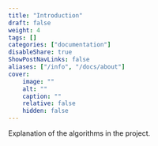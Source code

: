 ```yaml
---
title: "Introduction"
draft: false
weight: 4
tags: []
categories: ["documentation"]
disableShare: true
ShowPostNavLinks: false
aliases: ["/info", "/docs/about"]
cover:
    image: ""
    alt: ""
    caption: ""
    relative: false
    hidden: false
---
```


Explanation of the algorithms in the project.

